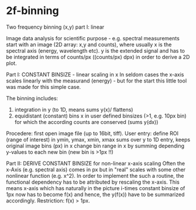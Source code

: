# 2f-binning
Two frequency binning (x,y) part I: linear



Image data analysis for scientific purpose - 
e.g. spectral measurements start with an image (2D array: x,y and counts), 
where usually x is the spectral axis (energy, wavelength etc). 
y is the extended signal and has to be integrated in terms of counts/px ((counts/px) dpx) 
in order to derive a 2D plot. 

Part I: 
CONSTANT BINSIZE - linear scaling in x 
In seldom cases the x-axis scales linearly with the measurand (energy) - but for the start
this little tool was made for this simple case.

The binning includes:
1. integration in y (to 1D, means sums y(x)/ flattens)
2. equidistant (constant) bins x in user defined binsizes (>1, e.g. 10px bin) for which the 
according counts are conserved (sums y(dx))

Procedere:
first open image file (up to 16bit, tiff). 
User entry: define ROI (range of interest) in ymin, ymax, xmin, xmax
sums over y to 1D entry, keeps original image bins (px) in x
change bin range in x by summing depending y-values to each new bin (new bin is >1px !!)


Part II: 
DERIVE CONSTANT BINSIZE for non-linear x-axis scaling
Often the x-Axis (e.g. spectral axis) comes in px but in "real" scales with some other
nonlinear function (e.g. x^2). In order to implement the such a routine, the functional
dependency has to be attributed by rescaling the x-axis. This means x-axis which 
has naturally in the picture i-times constant binsize of 1px now has to become f(x) and 
hence, the y(f(x)) have to be summarized accordingly. Restriction: f(x) > 1px.
